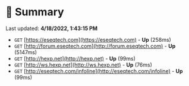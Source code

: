 # 📖 Summary
Last updated: **4/18/2022, 1:43:15 PM**

- `GET` [https://eseqtech.com](https://eseqtech.com) - **Up** (258ms)
- `GET` [http://forum.eseqtech.com](http://forum.eseqtech.com) - **Up** (5147ms)
- `GET` [http://hexp.net](http://hexp.net) - **Up** (99ms)
- `GET` [http://ws.hexp.net](http://ws.hexp.net) - **Up** (76ms)
- `GET` [http://eseqtech.com/infoline](http://eseqtech.com/infoline) - **Up** (99ms)
